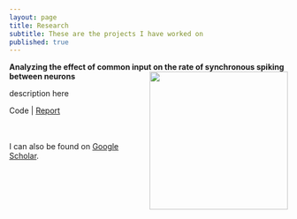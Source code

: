 ```yaml
---
layout: page
title: Research
subtitle: These are the projects I have worked on
published: true
---
```


**Analyzing the effect of common input on the rate of synchronous spiking between neurons**
<img style="float: right;" src="" width="250">

description here

Code | [Report](http://dannyjeck.github.io/files/Hu_BIAS_Report.pdf)


<br><br>
I can also be found on [Google Scholar](https://scholar.google.com/citations?user=JNkLR8kAAAAJ&hl=en).
